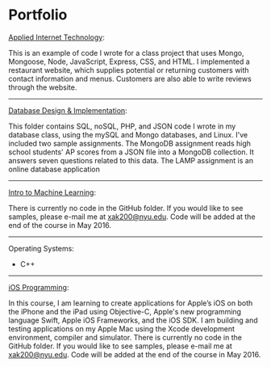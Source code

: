# Portfolio

[Applied Internet Technology](./Applied%20Internet%20Technology):

This is an example of code I wrote for a class project that uses Mongo, Mongoose, Node, JavaScript, Express, CSS, and HTML.
I implemented a restaurant website, which supplies potential or returning customers with contact information and menus. Customers
are also able to write reviews through the website.


-------------------


[Database Design & Implementation](./Database%20Design%20%26%20Implementation):

This folder contains SQL, noSQL, PHP, and JSON code I wrote in my database class, using the mySQL and Mongo databases, and Linux.
I've included two sample assignments. The MongoDB assignment reads high school students' AP scores from a JSON file into a 
MongoDB collection. It answers seven questions related to this data.
The LAMP assignment is an online database application 


-------------------


[Intro to Machine Learning](./Intro%20to%20Machine%20Learning):

There is currently no code in the GitHub folder. If you would like to see samples, please e-mail me at xak200@nyu.edu.
Code will be added at the end of the course in May 2016.


-------------------


Operating Systems:
- C++


-------------------


[iOS Programming](./iOS%20Programming):

In this course, I am learning to create applications for Apple’s iOS on both the iPhone and the iPad using Objective-C, 
Apple's new programming language Swift, Apple iOS Frameworks, and the iOS SDK. I am building and testing applications on my 
Apple Mac using the Xcode development environment, compiler and simulator. 
There is currently no code in the GitHub folder. If you would like to see samples, please e-mail me at xak200@nyu.edu.
Code will be added at the end of the course in May 2016.